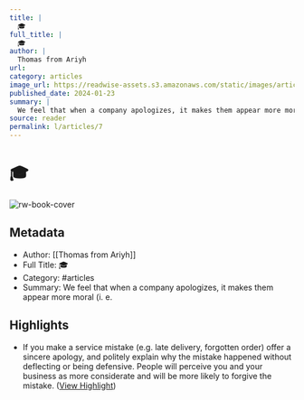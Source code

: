 ```yaml
---
title: |
  🎓
full_title: |
  🎓
author: |
  Thomas from Ariyh
url: 
category: articles
image_url: https://readwise-assets.s3.amazonaws.com/static/images/article3.5c705a01b476.png
published_date: 2024-01-23
summary: |
  We feel that when a company apologizes, it makes them appear more moral (i. e.
source: reader
permalink: l/articles/7
---
```

# 🎓

![rw-book-cover](https://readwise-assets.s3.amazonaws.com/static/images/article3.5c705a01b476.png)

## Metadata
- Author: [[Thomas from Ariyh]]
- Full Title: 🎓
- Category: #articles
- Summary: We feel that when a company apologizes, it makes them appear more moral (i. e.

## Highlights
- If you make a service mistake (e.g. late delivery, forgotten order) offer a sincere apology, and politely explain why the mistake happened without deflecting or being defensive.
  People will perceive you and your business as more considerate and will be more likely to forgive the mistake. ([View Highlight](https://read.readwise.io/read/01hn0cmm8m877jnj4wrg62s40p))


